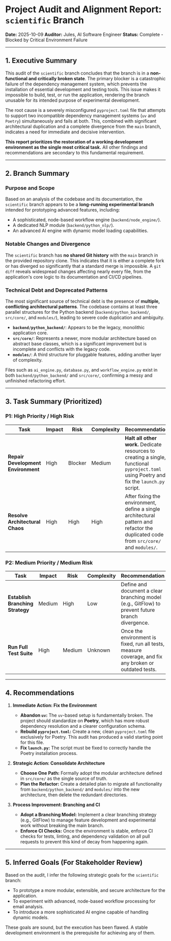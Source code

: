 # Project Audit and Alignment Report: `scientific` Branch

**Date:** 2025-10-09
**Auditor:** Jules, AI Software Engineer
**Status:** Complete - Blocked by Critical Environment Failure

---

## 1. Executive Summary

This audit of the `scientific` branch concludes that the branch is in a **non-functional and critically broken state**. The primary blocker is a catastrophic failure of the dependency management system, which prevents the installation of essential development and testing tools. This issue makes it impossible to build, test, or run the application, rendering the branch unusable for its intended purpose of experimental development.

The root cause is a severely misconfigured `pyproject.toml` file that attempts to support two incompatible dependency management systems (`uv` and `Poetry`) simultaneously and fails at both. This, combined with significant architectural duplication and a complete divergence from the `main` branch, indicates a need for immediate and decisive intervention.

**This report prioritizes the restoration of a working development environment as the single most critical task.** All other findings and recommendations are secondary to this fundamental requirement.

---

## 2. Branch Summary

### Purpose and Scope
Based on an analysis of the codebase and its documentation, the `scientific` branch appears to be a **long-running experimental branch** intended for prototyping advanced features, including:
- A sophisticated, node-based workflow engine (`backend/node_engine/`).
- A dedicated NLP module (`backend/python_nlp/`).
- An advanced AI engine with dynamic model loading capabilities.

### Notable Changes and Divergence
The `scientific` branch has **no shared Git history** with the `main` branch in the provided repository clone. This indicates that it is either a complete fork or has diverged so significantly that a standard merge is impossible. A `git diff` reveals widespread changes affecting nearly every file, from the application's core logic to its documentation and CI/CD pipelines.

### Technical Debt and Deprecated Patterns
The most significant source of technical debt is the presence of **multiple, conflicting architectural patterns**. The codebase contains at least three parallel structures for the Python backend (`backend/python_backend/`, `src/core/`, and `modules/`), leading to severe code duplication and ambiguity.

- **`backend/python_backend/`**: Appears to be the legacy, monolithic application core.
- **`src/core/`**: Represents a newer, more modular architecture based on abstract base classes, which is a significant improvement but is incomplete and conflicts with the legacy code.
- **`modules/`**: A third structure for pluggable features, adding another layer of complexity.

Files such as `ai_engine.py`, `database.py`, and `workflow_engine.py` exist in both `backend/python_backend/` and `src/core/`, confirming a messy and unfinished refactoring effort.

---

## 3. Task Summary (Prioritized)

### P1: High Priority / High Risk

| Task                               | Impact | Risk      | Complexity | Recommendation                                                                                                                              |
| ---------------------------------- | ------ | --------- | ---------- | ------------------------------------------------------------------------------------------------------------------------------------------- |
| **Repair Development Environment** | High   | Blocker   | Medium     | **Halt all other work.** Dedicate resources to creating a single, functional `pyproject.toml` using Poetry and fix the `launch.py` script. |
| **Resolve Architectural Chaos**    | High   | High      | High       | After fixing the environment, define a single architectural pattern and refactor the duplicated code from `src/core/` and `modules/`.        |

### P2: Medium Priority / Medium Risk

| Task                            | Impact | Risk   | Complexity | Recommendation                                                                                             |
| ------------------------------- | ------ | ------ | ---------- | ---------------------------------------------------------------------------------------------------------- |
| **Establish Branching Strategy**| Medium | High   | Low        | Define and document a clear branching model (e.g., GitFlow) to prevent future branch divergence.          |
| **Run Full Test Suite**         | High   | Medium | Unknown    | Once the environment is fixed, run all tests, measure coverage, and fix any broken or outdated tests.       |

---

## 4. Recommendations

1.  **Immediate Action: Fix the Environment**
    -   **Abandon `uv`:** The `uv`-based setup is fundamentally broken. The project should standardize on **Poetry**, which has more robust dependency resolution and a clearer configuration schema.
    -   **Rebuild `pyproject.toml`:** Create a new, clean `pyproject.toml` file exclusively for Poetry. This audit has produced a valid starting point for this file.
    -   **Fix `launch.py`:** The script must be fixed to correctly handle the Poetry installation process.

2.  **Strategic Action: Consolidate Architecture**
    -   **Choose One Path:** Formally adopt the modular architecture defined in `src/core/` as the single source of truth.
    -   **Plan the Refactor:** Create a detailed plan to migrate all functionality from `backend/python_backend/` and `modules/` into the new architecture, then delete the redundant directories.

3.  **Process Improvement: Branching and CI**
    -   **Adopt a Branching Model:** Implement a clear branching strategy (e.g., GitFlow) to manage feature development and experimental work without breaking the main branch.
    -   **Enforce CI Checks:** Once the environment is stable, enforce CI checks for tests, linting, and dependency validation on all pull requests to prevent this kind of decay from happening again.

---

## 5. Inferred Goals (For Stakeholder Review)

Based on the audit, I infer the following strategic goals for the `scientific` branch:

-   To prototype a more modular, extensible, and secure architecture for the application.
-   To experiment with advanced, node-based workflow processing for email analysis.
-   To introduce a more sophisticated AI engine capable of handling dynamic models.

These goals are sound, but the execution has been flawed. A stable development environment is the prerequisite for achieving any of them.